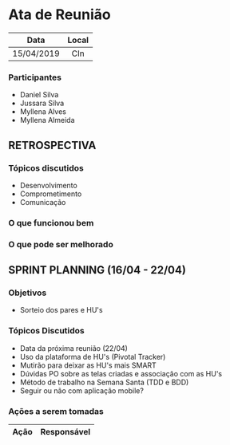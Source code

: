 # Ata de Reunião

Data         | Local
:------------: | :-------------:
15/04/2019   |CIn


### Participantes
* Daniel Silva
* Jussara Silva
* Myllena Alves
* Myllena Almeida

## RETROSPECTIVA 

### Tópicos discutidos
* Desenvolvimento
* Comprometimento
* Comunicação

### O que funcionou bem

### O que pode ser melhorado


## SPRINT PLANNING (16/04 - 22/04)
### Objetivos
* Sorteio dos pares e HU's

### Tópicos Discutidos
* Data da próxima reunião (22/04)
* Uso da plataforma de HU's (Pivotal Tracker)
* Mutirão para deixar as HU's mais SMART
* Dúvidas PO sobre as telas criadas e associação com as HU's
* Método de trabalho na Semana Santa (TDD e BDD)
* Seguir ou não com aplicação mobile?


### Ações a serem tomadas
Ação                            | Responsável   
:-------------------------------: | :-------------:

